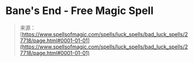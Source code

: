 <!--yml
category: 未分类
date: 2024-06-12 19:17:01
-->

# Bane's End - Free Magic Spell

> 来源：[https://www.spellsofmagic.com/spells/luck_spells/bad_luck_spells/27718/page.html#0001-01-01](https://www.spellsofmagic.com/spells/luck_spells/bad_luck_spells/27718/page.html#0001-01-01)